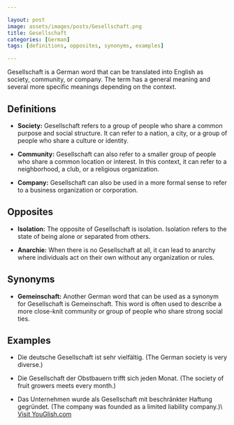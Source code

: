 ```yaml
---

layout: post
image: assets/images/posts/Gesellschaft.png
title: Gesellschaft
categories: [German]
tags: [definitions, opposites, synonyms, examples]

---
```


Gesellschaft is a German word that can be translated into English as society, community, or company. The term has a general meaning and several more specific meanings depending on the context.

## Definitions

- **Society:** Gesellschaft refers to a group of people who share a common purpose and social structure. It can refer to a nation, a city, or a group of people who share a culture or identity.

- **Community:** Gesellschaft can also refer to a smaller group of people who share a common location or interest. In this context, it can refer to a neighborhood, a club, or a religious organization.

- **Company:** Gesellschaft can also be used in a more formal sense to refer to a business organization or corporation.

## Opposites

- **Isolation:** The opposite of Gesellschaft is isolation. Isolation refers to the state of being alone or separated from others. 

- **Anarchie:** When there is no Gesellschaft at all, it can lead to anarchy where individuals act on their own without any organization or rules.

## Synonyms

- **Gemeinschaft:** Another German word that can be used as a synonym for Gesellschaft is Gemeinschaft. This word is often used to describe a more close-knit community or group of people who share strong social ties.

## Examples

- Die deutsche Gesellschaft ist sehr vielfältig. (The German society is very diverse.)

- Die Gesellschaft der Obstbauern trifft sich jeden Monat. (The society of fruit growers meets every month.)

- Das Unternehmen wurde als Gesellschaft mit beschränkter Haftung gegründet. (The company was founded as a limited liability company.)\ <a id="yg-widget-0" class="youglish-widget" data-query="Gesellschaft" data-lang="german" data-components="8412" data-auto-start="0" data-bkg-color="theme_light" data-title="How%20to%20pronounce%20Gesellschaft%20in%20German"  rel="nofollow" href="https://youglish.com">Visit YouGlish.com</a><script async src="https://youglish.com/public/emb/widget.js" charset="utf-8"></script>